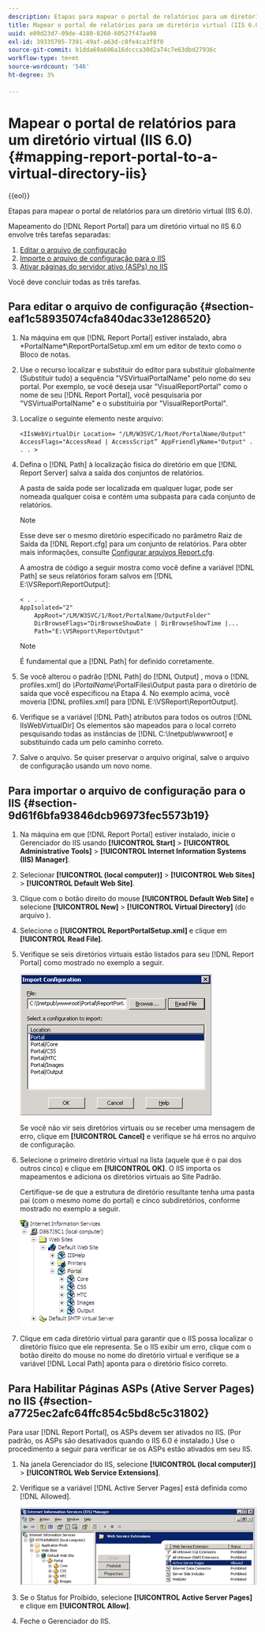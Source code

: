 ```yaml
---
description: Etapas para mapear o portal de relatórios para um diretório virtual (IIS 6.0).
title: Mapear o portal de relatórios para um diretório virtual (IIS 6.0)
uuid: e09d23d7-09de-4180-8260-60527f47aa98
exl-id: 39335705-7391-49af-a63d-c0fe4ca3f8f0
source-git-commit: b1dda69a606a16dccca30d2a74c7e63dbd27936c
workflow-type: tm+mt
source-wordcount: '546'
ht-degree: 3%

---
```


# Mapear o portal de relatórios para um diretório virtual (IIS 6.0){#mapping-report-portal-to-a-virtual-directory-iis}

{{eol}}

Etapas para mapear o portal de relatórios para um diretório virtual (IIS 6.0).

Mapeamento do [!DNL Report Portal] para um diretório virtual no IIS 6.0 envolve três tarefas separadas:

1. [Editar o arquivo de configuração](../../../../home/c-rpt-oview/c-install-rpt-port/c-virtual-dir/c-map-rpt-port-vdir-6.md#section-eaf1c58935074cfa840dac33e1286520)
1. [Importe o arquivo de configuração para o IIS](../../../../home/c-rpt-oview/c-install-rpt-port/c-virtual-dir/c-map-rpt-port-vdir-6.md#section-9d61f6bfa93846dcb96973fec5573b19)
1. [Ativar páginas do servidor ativo (ASPs) no IIS](../../../../home/c-rpt-oview/c-install-rpt-port/c-virtual-dir/c-map-rpt-port-vdir-6.md#section-a7725ec2afc64ffc854c5bd8c5c31802)

Você deve concluir todas as três tarefas.

## Para editar o arquivo de configuração {#section-eaf1c58935074cfa840dac33e1286520}

1. Na máquina em que [!DNL Report Portal] estiver instalado, abra \*PortalName*\ReportPortalSetup.xml em um editor de texto como o Bloco de notas.

1. Use o recurso localizar e substituir do editor para substituir globalmente (Substituir tudo) a sequência &quot;VSVirtualPortalName&quot; pelo nome do seu portal. Por exemplo, se você deseja usar &quot;VisualReportPortal&quot; como o nome de seu [!DNL Report Portal], você pesquisaria por &quot;VSVirtualPortalName&quot; e o substituiria por &quot;VisualReportPortal&quot;.
1. Localize o seguinte elemento neste arquivo:

   ```
   <IIsWebVirtualDir Location= "/LM/W3SVC/1/Root/PortalName/Output" AccessFlags="AccessRead | AccessScript” AppFriendlyName="Output" . . . >
   ```

1. Defina o [!DNL Path] à localização física do diretório em que [!DNL Report Server] salva a saída dos conjuntos de relatórios.

   A pasta de saída pode ser localizada em qualquer lugar, pode ser nomeada qualquer coisa e contém uma subpasta para cada conjunto de relatórios.

   >[!NOTE]
   >
   >Esse deve ser o mesmo diretório especificado no parâmetro Raiz de Saída da [!DNL Report.cfg] para um conjunto de relatórios. Para obter mais informações, consulte [Configurar arquivos Report.cfg](../../../../home/c-rpt-oview/c-admin-rpt/c-config-rpt-files.md#concept-cf4b95344fcb4c8c877db91e5f1d345d).

   A amostra de código a seguir mostra como você define a variável [!DNL Path] se seus relatórios foram salvos em [!DNL E:\VSReport\ReportOutput]:

   ```
   < . . . 
   AppIsolated="2" 
       AppRoot="/LM/W3SVC/1/Root/PortalName/OutputFolder" 
       DirBrowseFlags="DirBrowseShowDate | DirBrowseShowTime |...  
       Path="E:\VSReport\ReportOutput"
   ```

   >[!NOTE]
   >
   >É fundamental que a [!DNL Path] for definido corretamente.

1. Se você alterou o padrão [!DNL Path] do [!DNL Output] , mova o [!DNL profiles.xml] do *\PortalName*\PortalFiles\Output pasta para o diretório de saída que você especificou na Etapa 4. No exemplo acima, você moveria [!DNL profiles.xml] para [!DNL E:\VSReport\ReportOutput].

1. Verifique se a variável [!DNL Path] atributos para todos os outros [!DNL IIsWebVirtualDir] Os elementos são mapeados para o local correto pesquisando todas as instâncias de [!DNL C:\Inetpub\wwwroot] e substituindo cada um pelo caminho correto.

1. Salve o arquivo. Se quiser preservar o arquivo original, salve o arquivo de configuração usando um novo nome.

## Para importar o arquivo de configuração para o IIS {#section-9d61f6bfa93846dcb96973fec5573b19}

1. Na máquina em que [!DNL Report Portal] estiver instalado, inicie o Gerenciador do IIS usando **[!UICONTROL Start]** > **[!UICONTROL Administrative Tools]** > **[!UICONTROL Internet Information Systems (IIS) Manager]**.

1. Selecionar **[!UICONTROL (local computer)]** > **[!UICONTROL Web Sites]** > **[!UICONTROL Default Web Site]**.

1. Clique com o botão direito do mouse **[!UICONTROL Default Web Site]** e selecione **[!UICONTROL New]** > **[!UICONTROL Virtual Directory]** (do arquivo ).

1. Selecione o **[!UICONTROL ReportPortalSetup.xml]** e clique em **[!UICONTROL Read File]**.

1. Verifique se seis diretórios virtuais estão listados para seu [!DNL Report Portal] como mostrado no exemplo a seguir.

   ![](assets/rptPort_dia_VirDirs.png)

   Se você não vir seis diretórios virtuais ou se receber uma mensagem de erro, clique em **[!UICONTROL Cancel]** e verifique se há erros no arquivo de configuração.

1. Selecione o primeiro diretório virtual na lista (aquele que é o pai dos outros cinco) e clique em **[!UICONTROL OK]**. O IIS importa os mapeamentos e adiciona os diretórios virtuais ao Site Padrão.

   Certifique-se de que a estrutura de diretório resultante tenha uma pasta pai (com o mesmo nome do portal) e cinco subdiretórios, conforme mostrado no exemplo a seguir.

   ![](assets/rptPort_scrn_VirDirs_Installed.png)

1. Clique em cada diretório virtual para garantir que o IIS possa localizar o diretório físico que ele representa. Se o IIS exibir um erro, clique com o botão direito do mouse no nome do diretório virtual e verifique se a variável [!DNL Local Path] aponta para o diretório físico correto.

## Para Habilitar Páginas ASPs (Ative Server Pages) no IIS {#section-a7725ec2afc64ffc854c5bd8c5c31802}

Para usar [!DNL Report Portal], os ASPs devem ser ativados no IIS. (Por padrão, os ASPs são desativados quando o IIS 6.0 é instalado.) Use o procedimento a seguir para verificar se os ASPs estão ativados em seu IIS.

1. Na janela Gerenciador do IIS, selecione **[!UICONTROL (local computer)]** > **[!UICONTROL Web Service Extensions]**.
1. Verifique se a variável [!DNL Active Server Pages] está definida como [!DNL Allowed].

   ![](assets/report_aspenable.png)

1. Se o Status for Proibido, selecione **[!UICONTROL Active Server Pages]** e clique em **[!UICONTROL Allow]**.
1. Feche o Gerenciador do IIS.

